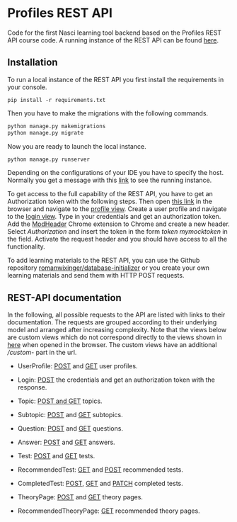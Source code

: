 # Profiles REST API

Code for the first Nasci learning tool backend based on the Profiles REST API course code. A running instance of the 
 REST API can be found [here](https://us-east-2.console.aws.amazon.com/console/home?region=us-east-2). 

## Installation

To run a local instance of the REST API you first install the requirements in your console. 

   ```
   pip install -r requirements.txt
   ``` 
   
Then you have to make the migrations with the following commands.

   ```python
   python manage.py makemigrations
   python manage.py migrate
   ``` 
 
Now you are ready to launch the local instance. 

   ```python
   python manage.py runserver
   ``` 

Depending on the configurations of your IDE you have to specify the host. Normally you get a message with this 
[link](http://127.0.0.1:8000/api) to see the running instance. 

To get access to the full capability of the REST API, you have to get an Authorization token with the following steps. 
Then open [this link](http://127.0.0.1:8000/api) in the browser and navigate to the
[profile view](http://127.0.0.1:8000/api/profile/). Create a user profile and navigate to the 
[login view](http://127.0.0.1:8000/api/login/). Type in your credentials and get an authorization token. Add the [ModHeader](https://chrome.google.com/webstore/detail/modheader/idgpnmonknjnojddfkpgkljpfnnfcklj?hl=eng) 
Chrome extension to Chrome and create a new header. Select _Authorization_ and insert the token in the form 
_token mymocktoken_ in the field. Activate the request header and you should have access to all the functionality. 

To add learning materials to the REST API, you can use the Github repository [romanwixinger/database-initializer](https://github.com/romanwixinger/database-initializer) 
or you create your own learning materials and send them with HTTP POST requests. 

## REST-API documentation

In the following, all possible requests to the API are listed with links to their documentation. The requests are 
grouped according to their underlying model and arranged after increasing complexity. Note that the views below are custom views which do not correspond directly to the 
views shown in [here](https://us-east-2.console.aws.amazon.com/console/home?region=us-east-2) when opened in the browser. The custom views have an additional _/custom-_ part 
in the url.

* UserProfile: [POST](https://github.com/romanwixinger/profiles-rest-api/blob/master/documentation/UserProfilePOST.md) and 
[GET](https://github.com/romanwixinger/profiles-rest-api/blob/master/documentation/UserProfileGET.md) user profiles. 

* Login: [POST](https://github.com/romanwixinger/profiles-rest-api/blob/master/documentation/Login.md) the credentials and get an authorization token with the 
response. 

* Topic: [POST and GET](https://github.com/romanwixinger/profiles-rest-api/blob/master/documentation/Topic.md) topics. 

* Subtopic: [POST](https://github.com/romanwixinger/profiles-rest-api/blob/master/documentation/SubtopicPOST.md) and 
             [GET](https://github.com/romanwixinger/profiles-rest-api/blob/master/documentation/SubtopicGET.md) subtopics. 
            
* Question: [POST](https://github.com/romanwixinger/profiles-rest-api/blob/master/documentation/QuestionPOST.md) and 
             [GET](https://github.com/romanwixinger/profiles-rest-api/blob/master/documentation/QuestionGET.md) questions.
 
* Answer: [POST](https://github.com/romanwixinger/profiles-rest-api/blob/master/documentation/AnswerPOST.md) and 
           [GET](https://github.com/romanwixinger/profiles-rest-api/blob/master/documentation/AnswerGET.md) answers.
          
* Test: [POST](https://github.com/romanwixinger/profiles-rest-api/blob/master/documentation/TestPOST.md) and 
         [GET](https://github.com/romanwixinger/profiles-rest-api/blob/master/documentation/TestGET.md) tests.
         
* RecommendedTest: [GET](https://github.com/romanwixinger/profiles-rest-api/blob/master/documentation/RecommendedTestGET.md) and [POST](https://github.com/romanwixinger/profiles-rest-api/blob/master/documentation/RecommendedTestPOST.md) recommended tests.
                  
* CompletedTest: [POST](https://github.com/romanwixinger/profiles-rest-api/blob/master/documentation/CompletedTestPOST.md),
                 [GET](https://github.com/romanwixinger/profiles-rest-api/blob/master/documentation/CompletedTestGET.md) and
                 [PATCH](https://github.com/romanwixinger/profiles-rest-api/blob/master/documentation/CompletedTestPATCH.md) completed tests.

* TheoryPage: [POST](https://github.com/romanwixinger/profiles-rest-api/blob/master/documentation/TheoryPagePOST.md) and 
              [GET](https://github.com/romanwixinger/profiles-rest-api/blob/master/documentation/TheoryPageGET.md) theory pages. 

* RecommendedTheoryPage: [GET](https://github.com/romanwixinger/profiles-rest-api/blob/master/documentation/RecommendedTheoryPageGET.md) recommended theory pages. 
